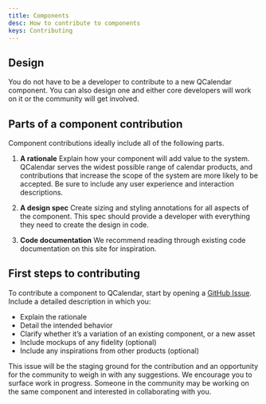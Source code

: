 ```yaml
---
title: Components
desc: How to contribute to components
keys: Contributing
---
```


## Design

You do not have to be a developer to contribute to a new QCalendar component. You can also design one and either core developers will work on it or the community will get involved.

## Parts of a component contribution

Component contributions ideally include all of the following parts.

1. **A rationale**
   Explain how your component will add value to the system. QCalendar serves the widest possible range of calendar products, and contributions that increase the scope of the system are more likely to be accepted. Be sure to include any user experience and interaction descriptions.

2. **A design spec**
   Create sizing and styling annotations for all aspects of the component. This spec should provide a developer with everything they need to create the design in code.

3. **Code documentation**
   We recommend reading through existing code documentation on this site for inspiration.

## First steps to contributing

To contribute a component to QCalendar, start by opening a [GitHub Issue](https://github.com/quasarframework/quasar-ui-qcalendar/issues). Include a detailed description in which you:

- Explain the rationale
- Detail the intended behavior
- Clarify whether it’s a variation of an existing component, or a new asset
- Include mockups of any fidelity (optional)
- Include any inspirations from other products (optional)

This issue will be the staging ground for the contribution and an opportunity for the community to weigh in with any suggestions. We encourage you to surface work in progress. Someone in the community may be working on the same component and interested in collaborating with you.
